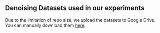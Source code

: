 Denoising Datasets used in our experiments
-----
Due to the limitation of repo size, we upload the datasets to Google Drive. You can manually download them [here](https://drive.google.com/drive/folders/1VYMo1OoaGxoOLNx6-qIt2Wg03lsZw_kA?usp=sharing).
